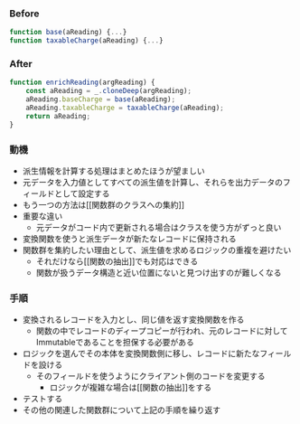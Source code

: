 ### Before

```javascript
function base(aReading) {...}
function taxableCharge(aReading) {...}
```

### After

```javascript
function enrichReading(argReading) {
	const aReading = _.cloneDeep(argReading);
	aReading.baseCharge = base(aReading);
	aReading.taxableCharge = taxableCharge(aReading);
	return aReading;
}
```

### 動機

- 派生情報を計算する処理はまとめたほうが望ましい
- 元データを入力値としてすべての派生値を計算し、それらを出力データのフィールドとして設定する
- もう一つの方法は[[関数群のクラスへの集約]]
- 重要な違い
	- 元データがコード内で更新される場合はクラスを使う方がずっと良い
- 変換関数を使うと派生データが新たなレコードに保持される
- 関数群を集約したい理由として、派生値を求めるロジックの重複を避けたい
	- それだけなら[[関数の抽出]]でも対応はできる
	- 関数が扱うデータ構造と近い位置にないと見つけ出すのが難しくなる

### 手順

- 変換されるレコードを入力とし、同じ値を返す変換関数を作る
	- 関数の中でレコードのディープコピーが行われ、元のレコードに対してImmutableであることを担保する必要がある
- ロジックを選んでその本体を変換関数側に移し、レコードに新たなフィールドを設ける
	- そのフィールドを使うようにクライアント側のコードを変更する
		- ロジックが複雑な場合は[[関数の抽出]]をする
- テストする
- その他の関連した関数群について上記の手順を繰り返す
